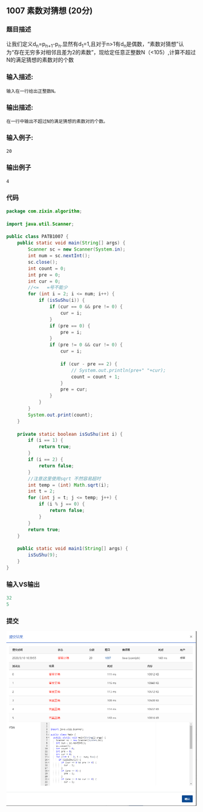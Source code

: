 ## 1007 素数对猜想 (20分)

### 题目描述

让我们定义d<sub>n</sub>=p<sub>n+1</sub>-p<sub>n</sub>.显然有d<sub>1</sub>=1,且对于n>1有d<sub>n</sub>是偶数，“素数对猜想”认为“存在无穷多对相邻且差为2的素数”，现给定任意正整数N（<10<pub>5</pub>）,计算不超过N的满足猜想的素数对的个数



### **输入描述:**

```
输入在一行给出正整数N。
```



### 输出描述:

```
在一行中输出不超过N的满足猜想的素数对的个数。
```

### 输入例子:

```
20
```

### 输出例子

```
4
```

### 代码

```java
package com.zixin.algorithm;

import java.util.Scanner;

public class PATB1007 {
	public static void main(String[] args) {
		Scanner sc = new Scanner(System.in);
		int num = sc.nextInt();
		sc.close();
		int count = 0;
		int pre = 0;
		int cur = 0;
		//<=   =号不能少
		for (int i = 2; i <= num; i++) {
			if (isSuShu(i)) {
				if (cur == 0 && pre != 0) {
					cur = i;
				}
				if (pre == 0) {
					pre = i;
				}
				if (pre != 0 && cur != 0) {
					cur = i;

					if (cur - pre == 2) {
						// System.out.println(pre+" "+cur);
						count = count + 1;
					}
					pre = cur;
				}
			}
		}
		System.out.print(count);
	}

	private static boolean isSuShu(int i) {
		if (i == 1) {
			return true;
		}
		if (i == 2) {
			return false;
		}
		//注意这里使用sqrt 不然容易超时
		int temp = (int) Math.sqrt(i);
		int t = 2;
		for (int j = t; j <= temp; j++) {
			if (i % j == 0) {
				return false;
			}
		}
		return true;
	}

	public static void main1(String[] args) {
		isSuShu(9);
	}
}

```



### 输入VS输出

```java
32
5
```

### 提交

![PATB1007提交](image/PATB1007提交.png)